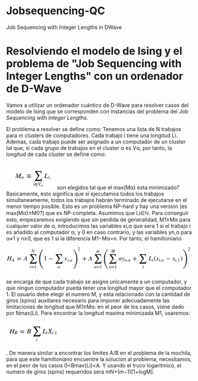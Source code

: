 # Jobsequencing-QC
Job Sequencing with Integer Lengths in DWave 

# Resolviendo el modelo de Ising y el problema de "Job Sequencing with Integer Lengths" con un ordenador de D-Wave
Vamos a utilizar un ordenador cuántico de D-Wave para resolver casos del modelo de Ising que se corresponden con instancias del problema del *Job Sequencing with Integer Lengths*. 

El problema a resolver se define como: Tenemos una lista de N trabajos para m clusters de computadores. Cada trabajo i tiene una longitud Li. Ademas, cada trabajo puede ser asignado a un computador de un cluster tal que, si cada grupo de trabajos en el cluster α es Vα, por tanto, la longitud de cada cluster se define como: 

![alt text](https://raw.githubusercontent.com/rubenuno/Jobsequencing-QC/master/images/image1.png "Image1")
son elegidos tal que el max(Mα) esta minimizado? Basicamente, esto significa que si ejecutamos todos los trabajos simultaneamente, todos los trabajos habrán terminado de ejecutarse en el menor tiempo posible. Esto es un problema NP-hard y hay una version (es max(Mα)≤M0?) que es NP-completa. Asumimos que Li∈ℕ. Para conseguir esto, empezaremos exigiendo que sin perdida de generalidad, M1≥Mα para cualquier valor de α, introducimos las variables xi,α que sera 1 si el trabajo i es añadido al computador α, y 0 en caso contrario, y las variables yn,α para α≠1 y n≥0, que es 1 si la diferencia M1−Mα=n. Por tanto, el hamiltoniano

![alt text](https://raw.githubusercontent.com/rubenuno/Jobsequencing-QC/master/images/image2.png "Image2")

se encarga de que cada trabajo se asigne unicamente a un computador, y que ningun computador pueda tener una longitud mayor que el computador 1. El usuario debe elegir el numero M, y esta relacionado con la cantidad de giros (spins) auxiliares necesario para imponer adecuadamente las limitaciones de longitud que M1≥Mα: en el peor de los casos, viene dado por Nmax(Li). Para encontrar la longitud maxima minimizada M1, usaremos: 

![alt text](https://raw.githubusercontent.com/rubenuno/Jobsequencing-QC/master/images/image3.png "Image3")

. De manera similar a encontrar los limites A/B en el problema de la mochila, para que este hamiltoniano encuentre la solucion al problema, necesitamos, en el peor de los casos 0<Bmax(Li)<A. Y usando el truco logaritmico, el numero de giros (spins) requeridos sera mN+(m−1)[1+logM].